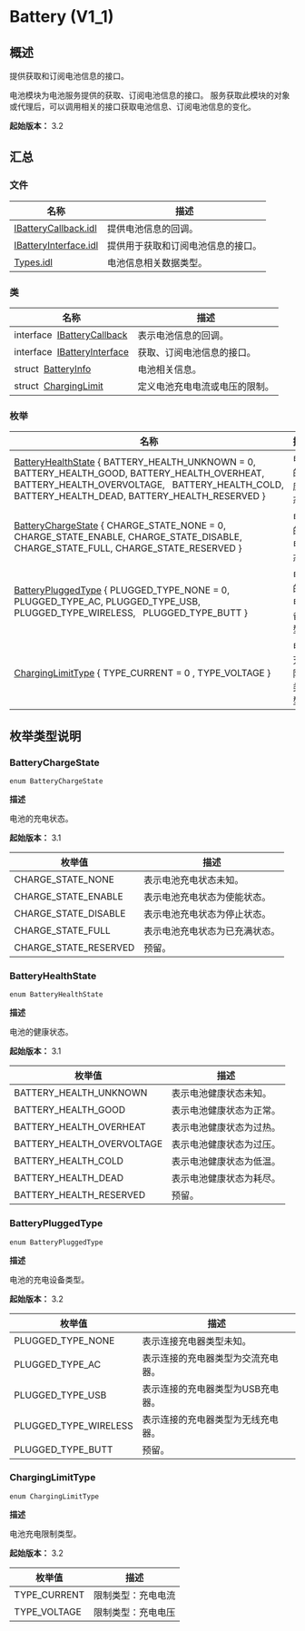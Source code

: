 # Battery (V1_1)


## 概述

提供获取和订阅电池信息的接口。

电池模块为电池服务提供的获取、订阅电池信息的接口。 服务获取此模块的对象或代理后，可以调用相关的接口获取电池信息、订阅电池信息的变化。

**起始版本：** 3.2


## 汇总


### 文件

| 名称 | 描述 | 
| -------- | -------- |
| [IBatteryCallback.idl](_i_battery_callback_8idl_v11.md) | 提供电池信息的回调。 | 
| [IBatteryInterface.idl](_i_battery_interface_8idl_v11.md) | 提供用于获取和订阅电池信息的接口。 | 
| [Types.idl](battery_types_8idl_v11.md) | 电池信息相关数据类型。 | 


### 类

| 名称 | 描述 | 
| -------- | -------- |
| interface&nbsp;&nbsp;[IBatteryCallback](interface_i_battery_callback_v11.md) | 表示电池信息的回调。 | 
| interface&nbsp;&nbsp;[IBatteryInterface](interface_i_battery_interface_v11.md) | 获取、订阅电池信息的接口。 | 
| struct&nbsp;&nbsp;[BatteryInfo](_battery_info_v11.md) | 电池相关信息。 | 
| struct&nbsp;&nbsp;[ChargingLimit](_charging_limit_v11.md) | 定义电池充电电流或电压的限制。 | 


### 枚举

| 名称 | 描述 | 
| -------- | -------- |
| [BatteryHealthState](#batteryhealthstate) { BATTERY_HEALTH_UNKNOWN = 0, BATTERY_HEALTH_GOOD, BATTERY_HEALTH_OVERHEAT, BATTERY_HEALTH_OVERVOLTAGE,&nbsp;&nbsp;&nbsp;BATTERY_HEALTH_COLD, BATTERY_HEALTH_DEAD, BATTERY_HEALTH_RESERVED } | 电池的健康状态。 | 
| [BatteryChargeState](#batterychargestate) { CHARGE_STATE_NONE = 0, CHARGE_STATE_ENABLE, CHARGE_STATE_DISABLE, CHARGE_STATE_FULL, CHARGE_STATE_RESERVED } | 电池的充电状态。 | 
| [BatteryPluggedType](#batterypluggedtype) { PLUGGED_TYPE_NONE = 0, PLUGGED_TYPE_AC, PLUGGED_TYPE_USB, PLUGGED_TYPE_WIRELESS,&nbsp;&nbsp;&nbsp;PLUGGED_TYPE_BUTT } | 电池的充电设备类型。 | 
| [ChargingLimitType](#charginglimittype) { TYPE_CURRENT = 0 , TYPE_VOLTAGE } | 电池充电限制类型。 | 


## 枚举类型说明


### BatteryChargeState

```
enum BatteryChargeState
```

**描述**

电池的充电状态。

**起始版本：** 3.1

| 枚举值 | 描述 | 
| -------- | -------- |
| CHARGE_STATE_NONE | 表示电池充电状态未知。 | 
| CHARGE_STATE_ENABLE | 表示电池充电状态为使能状态。 | 
| CHARGE_STATE_DISABLE | 表示电池充电状态为停止状态。 | 
| CHARGE_STATE_FULL | 表示电池充电状态为已充满状态。 | 
| CHARGE_STATE_RESERVED | 预留。 | 


### BatteryHealthState

```
enum BatteryHealthState
```

**描述**

电池的健康状态。

**起始版本：** 3.1

| 枚举值 | 描述 | 
| -------- | -------- |
| BATTERY_HEALTH_UNKNOWN | 表示电池健康状态未知。 | 
| BATTERY_HEALTH_GOOD | 表示电池健康状态为正常。 | 
| BATTERY_HEALTH_OVERHEAT | 表示电池健康状态为过热。 | 
| BATTERY_HEALTH_OVERVOLTAGE | 表示电池健康状态为过压。 | 
| BATTERY_HEALTH_COLD | 表示电池健康状态为低温。 | 
| BATTERY_HEALTH_DEAD | 表示电池健康状态为耗尽。 | 
| BATTERY_HEALTH_RESERVED | 预留。 | 


### BatteryPluggedType

```
enum BatteryPluggedType
```

**描述**

电池的充电设备类型。

**起始版本：** 3.2

| 枚举值 | 描述 | 
| -------- | -------- |
| PLUGGED_TYPE_NONE | 表示连接充电器类型未知。 | 
| PLUGGED_TYPE_AC | 表示连接的充电器类型为交流充电器。 | 
| PLUGGED_TYPE_USB | 表示连接的充电器类型为USB充电器。 | 
| PLUGGED_TYPE_WIRELESS | 表示连接的充电器类型为无线充电器。 | 
| PLUGGED_TYPE_BUTT | 预留。 | 


### ChargingLimitType

```
enum ChargingLimitType
```

**描述**

电池充电限制类型。

**起始版本：** 3.2

| 枚举值 | 描述 | 
| -------- | -------- |
| TYPE_CURRENT | 限制类型：充电电流 | 
| TYPE_VOLTAGE | 限制类型：充电电压 | 
